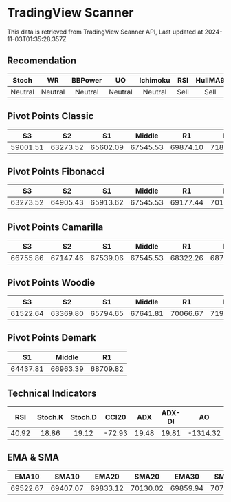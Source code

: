 # TradingView Scanner
This data is retrieved from TradingView Scanner API, Last updated at 2024-11-03T01:35:28.357Z

## Recomendation
| Stoch | WR | BBPower | UO | Ichimoku | RSI | HullMA9 |
| :---: | :---: | :---: | :---: | :---: | :---: | :---: |
| Neutral | Neutral | Neutral | Neutral | Neutral | Sell | Sell |

## Pivot Points Classic
| S3 | S2 | S1 | Middle | R1 | R2 | R3 |
| :---: | :---: | :---: | :---: | :---: | :---: | :---: |
| 59001.51 | 63273.52 | 65602.09 | 67545.53 | 69874.10 | 71817.54 | 76089.55 |

## Pivot Points Fibonacci
| S3 | S2 | S1 | Middle | R1 | R2 | R3 |
| :---: | :---: | :---: | :---: | :---: | :---: | :---: |
| 63273.52 | 64905.43 | 65913.62 | 67545.53 | 69177.44 | 70185.63 | 71817.54 |

## Pivot Points Camarilla
| S3 | S2 | S1 | Middle | R1 | R2 | R3 |
| :---: | :---: | :---: | :---: | :---: | :---: | :---: |
| 66755.86 | 67147.46 | 67539.06 | 67545.53 | 68322.26 | 68713.86 | 69105.46 |

## Pivot Points Woodie
| S3 | S2 | S1 | Middle | R1 | R2 | R3 |
| :---: | :---: | :---: | :---: | :---: | :---: | :---: |
| 61522.64 | 63369.80 | 65794.65 | 67641.81 | 70066.67 | 71913.82 | 74338.68 |

## Pivot Points Demark
| S1 | Middle | R1 |
| :---: | :---: | :---: |
| 64437.81 | 66963.39 | 68709.82 |

## Technical Indicators
| RSI | Stoch.K | Stoch.D | CCI20 | ADX | ADX-DI | AO | Mom | MACD | MACD | W.R | HullMA9 |
| :---: | :---: | :---: | :---: | :---: | :---: | :---: | :---: | :---: | :---: | :---: | :---: |
| 40.92 | 18.86 | 19.12 | -72.93 | 19.48 | 19.81 | -1314.32 | -772.75 | -269.67 | -124.87 | -85.52 | 69278.52 |

## EMA & SMA
| EMA10 | SMA10 | EMA20 | SMA20 | EMA30 | SMA30 | EMA50 | SMA50 | EMA100 | SMA100 | EMA200 | SMA200 |
| :---: | :---: | :---: | :---: | :---: | :---: | :---: | :---: | :---: | :---: | :---: | :---: |
| 69522.67 | 69407.07 | 69833.12 | 70130.02 | 69859.94 | 70756.93 | 69559.06 | 69576.65 | 68482.52 | 68650.67 | 66665.09 | 65799.40 |
